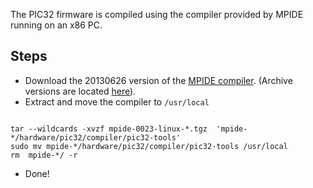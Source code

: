 The PIC32 firmware is compiled using the compiler provided by MPIDE running on an x86 PC.

## Steps ##

  * Download the 20130626 version of the  [MPIDE compiler](http://chipkit.net/started/install-chipkit-software/). (Archive versions are located [here](http://chipkit.s3.amazonaws.com/index.html)).
  * Extract and move the compiler to `/usr/local`
```

tar --wildcards -xvzf mpide-0023-linux-*.tgz  'mpide-*/hardware/pic32/compiler/pic32-tools'
sudo mv mpide-*/hardware/pic32/compiler/pic32-tools /usr/local
rm  mpide-*/ -r
```
  * Done!